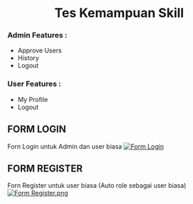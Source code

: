 <h1 align="center">Tes Kemampuan Skill</h1>

### Admin Features :
- Approve Users
- History
- Logout
### User Features :
- My Profile
- Logout
## FORM LOGIN
Forn Login untuk Admin dan user biasa
[![Form Login](https://i.postimg.cc/63Chn3kN/form-login.png)](https://postimg.cc/gXkRPYcM)
## FORM REGISTER
Forn Register untuk user biasa (Auto role sebagai user biasa)
[![Form Register.png](https://i.postimg.cc/VL0V4j3j/form-register.png)](https://postimg.cc/ykBj8S6d)


